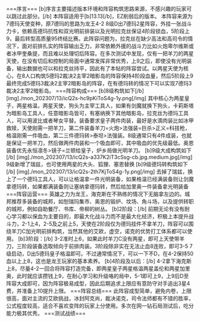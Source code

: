 ===序言===
[b]序言主要描述版本环境和阵容构筑思路来源，不感兴趣的玩家可以跳过此部分。[/b]
本阵容适用于[b]13.13[/b]，EZ削弱后的版本。
本阵容来源为7德玛天使变种，原7德玛的思路为龙王4-2 8级D出7德玛2星阵容，外挂一张战斗力卡，依赖高德玛抗性和双光明前排装以及光明拉克丝保证4阶段锁血，5阶段上9，最后转型高质量95终结比赛。此阵容问题为，拉克丝在缺少高法和高司令的情况下，面对前排扎实的阵容输出乏力，非常依赖外援的战斗力比如火炮卑尔维斯或者冰甲奎桑提，而且难以处理切后阵容。在多次测试中发现，仅有一把羊刀的两星天使，在没有切后和控制的局面中通常发挥非常优秀，上9之后，即使没有光明装备，输出数据也可以和拉克丝持平，因此有了本帖的阵容尝试。以两星天使为核心，在8人口构筑5德玛2裁决2主宰2暗影岛的阵容保持4阶段血量，然后5阶段上9最终完成5德玛3裁决2主宰2暗影岛的阵容，在有德玛转的情况下可以实现7德玛3裁决2主宰2暗影岛。
===阵容构成===
[b]8级构筑如下[/b]
[img]./mon_202307/13/icQ2s-hc9pKiToS4g-1y.png[/img]
其中核心为两星皇子，两星格温，两星天使，狗头为主宰工具人，如果有剑魔就换下狗头，卡莉斯塔为暗影岛工具人，任意暗影岛皆可，有塞纳换下其他暗影岛，拉克丝为德玛工具人，可以用波比或者琴女平替。装备要求皇子两件肉装，最好是水滴肉装比如冰甲救赎，天使刚需一把羊刀，第二件装备羊刀=火炮>法强装=巨杀>正义=科技枪，格温刚需一件吸血，第二三件德玛转>泰坦>法强装。8级通常只有4件成装，也就是保证一把羊刀，然后做两件肉装和一个吸血即可，其中吸血的优先级最低。奥恩装备优先永恒凛冬>镜子=兰顿给皇子，炉乡局做光明羊刀。
[b]9级大成构筑如下[/b]
[img]./mon_202307/13/icQ2s-a337K2iT3cSsg-cb.jpg.medium.jpg[/img]
9级新增了瑞兹，也可使用两星的大头、狐狸、塞恩替换
[b]9级德玛转构筑如下[/b]
[img]./mon_202307/13/icQ2s-2th7KjToS4g-1y.png[/img]
去掉了瑞兹，换上了一个德玛工具人，可以让格温拿一件光明装备，如果格温已经满装备则让剑魔拿德玛转，如果都满装备则让塞纳拿德玛转，然后给加里奥一件装备拿光明装备
===阵容运营===
英雄之力为龙王，海克斯在不熟练的情况下无脑拿左边的。城邦推荐多装备的城邦，如恕瑞玛集市、奥恩的锻炉、坟场、角斗场，以及提供转职的城邦，例如自助餐厅、书库、帝柳的树丛。
[b]2阶段：[/b]
前期无论有没有耐心学习都以保血为主要目的，即最大化战斗力而不是最大化经济，积极上本提升战斗力，2-1上4，2-5及之前上5，天使在2阶段仅为德玛挂件不拿羊刀，阵容可以围绕羊刀C加光明前排构筑，当然其他的艾欧，虚空，诺克的优势打工体系都可以使用。
[b]3阶段：[/b]
3-2准时上6，如果此时羊刀C没有两星，即可上天使带羊刀，三阶段装备选取倾向于前排肉装。3阶段除非实在无法止血8连败，即可3-5 7级启动，D出5德玛皇子格温即可。不过通常情况下，可以一下不D，在4-2保持50血以上上8，这也是龙王玩家的基本素养。
[b]4阶段及以后：[/b]
4-2拿下海克斯上8，尽量4-2一回合将阵容打造完备，即两星皇子两星格温两星盖伦和两星加里奥，此时就应该攒钱上9，在耐心学习和升级咯的局中，5-1即可上9，上9后D至阵容大成即可，因为阵容极易成型，因此后期追求上限应有意防守对手追出3星4费，并准备上10提升上限。
===阵容总结===
此阵容成型简单，避免内卷，上限很高，面对主流的艾欧挑战，冰封阿克尚，裁决诺克，司令法师都有不错的胜率，公式程度较高，适合不喜欢变阵的玩家上分使用。多次在网一钻石局测试后，吃分能力极其优秀。
===测试战绩===
